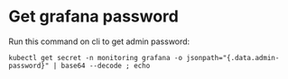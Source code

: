 # Get grafana password

Run this command on cli to get admin password:

```
kubectl get secret -n monitoring grafana -o jsonpath="{.data.admin-password}" | base64 --decode ; echo
```
